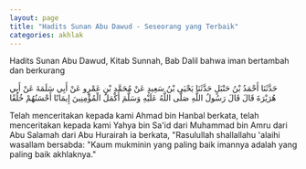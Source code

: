 ```yaml
---
layout: page
title: "Hadits Sunan Abu Dawud - Seseorang yang Terbaik"
categories: akhlak
---
```


Hadits Sunan Abu Dawud, Kitab Sunnah, Bab Dalil bahwa iman bertambah dan berkurang

<p class="arab">
حَدَّثَنَا أَحْمَدُ بْنُ حَنْبَلٍ حَدَّثَنَا يَحْيَى بْنُ سَعِيدٍ عَنْ مُحَمَّدِ بْنِ عَمْرٍو عَنْ أَبِي سَلَمَةَ عَنْ أَبِي هُرَيْرَةَ قَالَ قَالَ رَسُولُ اللَّهِ صَلَّى اللَّهُ عَلَيْهِ وَسَلَّمَ أَكْمَلُ الْمُؤْمِنِينَ إِيمَانًا أَحْسَنُهُمْ خُلُقًا
</p>

Telah menceritakan kepada kami Ahmad bin Hanbal berkata, telah menceritakan kepada kami Yahya bin Sa'id dari Muhammad bin Amru dari Abu Salamah dari Abu Hurairah ia berkata, "Rasulullah shallallahu 'alaihi wasallam bersabda: "Kaum mukminin yang paling baik imannya adalah yang paling baik akhlaknya."

<!-- https://www.hadits.id/hadits/dawud/4062 -->